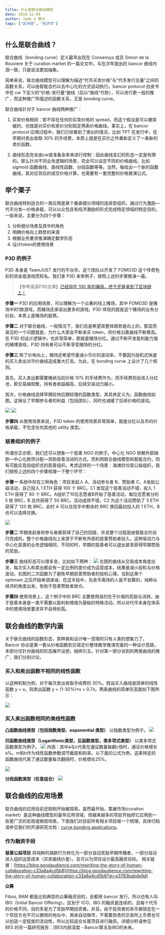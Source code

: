 ```yaml
---
title: 什么是联合曲线模型
date: 2018-12-04
author: Jade & 蔡大
tags: ["区块链", "经济学"]
---
```


## 什么是联合曲线？

联合曲线（bonding curve）定义最早出现在 Consensys 成员 Simon de la Rouviere 关于 curation market 的一篇论文中，与在次年提出的 bancor 曲线内涵一致，只是说法更加抽象。

简单来说，联合曲线模型可以理解为描述“代币买卖价格”与“代币发行总量”之间的函数关系，可以由智能合约以去中心化的方式自动执行。bancor protocol 白皮书中在 cw 下定义的“价格-发行量”曲线（后以“曲线”代称），可以进行更一般的推广，而这种推广所描述的函数关系，正是 bonding curve。

联合曲线针对于 bancor 曲线两种推广：

1. 买卖价格相同：即不存在任何的买卖价格的 spread，而这个假设是可以被突破的，也就是对买价和卖价分别假定两条价格曲线。事实上，在 bancor protocol 应用过程中，我们已经看到了类似的情况，比如 TPT 在发行中，在早期对卖出收取 30% 的手续费，本质上就是在买价之外重新定义了一条新的卖价函数。

2. 曲线形态完全由cw或准备金率来进行控制：因此曲线变幻的形态一定是有限的。那么针对不同业务逻辑的场景，完全可以设定不同的价格曲线。比如 sigmoid 函数曲线、类线性函数、分段函数等等。当然，每给出一个新的函数曲线，其对应背后的成交价格计算，也需要有一套完整的价格推演公式。

## 举个栗子

联合曲线特别适合的一类应用是某个垂直细分领域的连续型组织。通过行为激励—代币分发—价格承载，可以以众包且有经济激励的形式完成特定领域的特定目的。一般来说，主要分为四个步骤：
1. 分析细分场景及其中的角色
2. 明确价格向上趋势的来源
3. 根据业务要求推演确定数学形态
4. 设计token的使用场景

### P3D 的例子

P3D 本身是 TeamJUST 发行的平台币，这个团队以开发了 FOMO3D 这个传奇色彩的资金盘游戏而知名。我们拿 P3D 来举例子，按照上述的步骤推演一遍。
> 【参考阅读P3D文章】[已经存在 100 年的骗局，终于还是来到了区块链上！](https://mp.weixin.qq.com/s?__biz=MzA5MzkwOTgxNg==&mid=2448102046&idx=1&sn=82074ef6d692006786db54645bc6e31d&chksm=844914c9b33e9ddf45127dee30e484090a202bc7b619dbd933f4993895084617b0737ec0fb03&token=839484210&lang=zh_CN&scene=21#wechat_redirect)

**步骤一** P3D 的应用场景，可以理解为一个众筹的线上赌场，其中 FOMO3D 是赌场中的1款游戏，而赌场还承诺出更多的游戏。P3D 体现的就是这个赌场的业务分红权，本质上是赌场的股票。

**步骤二** 对于联合曲线，一般情况下，我们总是希望其整体趋势是向上的，那显而易见的一个问题就是，为什么大家会不断来买 token，将价格沿着曲线不断推高。
在 P3D 的设计逻辑中，也非常简单，那就是赌场分红。通过不断开发盈利能力强的赌博游戏，P3D 持有者可以不断享受赌场的分红。

**步骤三** 除了价格向上，赌场还希望尽量减小币价的波动率，不要因为投机式快速的买入卖出对币价曲线造成重大打击。为此，在 bonding curve 上设计了几个规则。

首先，买入卖出都需要缴纳当前价格 10% 的手续费作为，而手续费则会进入分红池，即交易越频繁，持有者收益越高，后续交易动力越小。

其次，价格曲线选择早期较快后期较慢的函数类型，其具体定义为，函数曲线如图。这保证了早期参与者的利益（包括团队），同时也减缓了后续价格的波动。

![](https://cosmosrepair-1257028016.cos.ap-beijing.myqcloud.com/2019-07-02-640%20-8-.jpeg)
![](https://cosmosrepair-1257028016.cos.ap-beijing.myqcloud.com/2019-07-02-640%20-9-.jpeg)

**步骤四** 从使用场景来说，P3D token 的使用场景非常简单，就是分红以及币的价格承载，不包含任何其他的 utility 类型。

### 慈善组织的例子

所谓亦正亦邪，我们还可以想象一个慈善 NGO 的例子。中心化 NGO 依赖外部捐款—中心化款项分配—资助慈善活动的方式。而利用联合曲线模型和智能合约，则有可能实现自组织式的慈善组织。考虑这样的一个场景：海滩捡垃圾公益组织，我们按照上述的四个步骤梳理一下整个环节：

**步骤一** 系统中存在三种角色：项目发起人 A、活动参与者 B、赞助者 C。A发起公益活动，自己投入 1 ETH 获得 100 个 BRC。C1 发现这个慈善活动不错，投入 1 ETH 获得了 80 个 BRC。A组织了10位志愿者B开始了慈善活动，每位志愿者分的 5 枚 BRC，B 总共获得了 50 BRC。活动成效不错，C2 为这个活动赞助了 3 ETH 获得了 120 枚 BRC。此时 A 可以兑现手中剩余的 BRC 换回最初投入的 1 ETH，B 也可以选择兑换。

![](https://cosmosrepair-1257028016.cos.ap-beijing.myqcloud.com/2019-07-02-640%20-10-.jpeg)

**步骤二** 早期发起者和参与者都获得了自己的回报，并且整个过程是由智能合约自行完成的。整个价格曲线向上来源于不断有外部的慈善赞助者投入。这种驱动力与中心化慈善的业务逻辑相同，不同的时，早期的慈善者可以退出甚至获得早期赞助的奖励。

**步骤三** 曲线形态可以很多变，比如如下两种：
![](https://cosmosrepair-1257028016.cos.ap-beijing.myqcloud.com/2019-07-02-640%20-11-.jpeg)
左图的曲线从交易成本角度出发，每次买入和卖出都会有一定比例的差价成为运营成本，结果是减小投机与价格波动。右图的二次函数为了避免早期慈善赞助者的投机心理，当到达某个 optimum 之后开始单调递减，在这半段中，先卖币离场的人是不划算的，纯粹从经济的角度出发，有助于慈善赞助者锁仓。

**步骤四** 使用场景上，这个例子中的 BRC 主要使用目的在于价值的奖励与流转，由于慈善本身是一类不需要以盈利和增值为基础的特殊活动，所以对代币本身在体系中的使用场景要求并不会特别高。

## 联合曲线的数学内涵

关于联合曲线的函数形态，其种类和设计唯一受限的只有人类的想象力了。Bancor 协议是第一套从价格函数到交易定价整体数学推演完备的一种设计思路，本部分仅针对曲线的形态展开设想，抛砖引玉。针对第一部分谈到的两类曲线的推广，我们分别讨论。

### 买入和卖出函数不相同的线性函数

以这种机制为例，对于每次卖出收取手续费的 30%。假设买入曲线是简单的线性函数 y = x。则卖出函数 y = (1-30%)*x = 0.7x。两条曲线的简单形态就如下图所示：

![](https://cosmosrepair-1257028016.cos.ap-beijing.myqcloud.com/2019-07-02-640%20-12-.jpeg)

### 买入卖出函数相同的类线性函数
**凸函数曲线类型（包括指数类型、exponential 类型）**
以指数类型为例子。
![](https://cosmosrepair-1257028016.cos.ap-beijing.myqcloud.com/2019-07-02-640%20-13-.jpeg)

**凹函数曲线类型（Logarithmic类型，反函数类型，类多项式类型）**
以类多项式函数类型为例子。
![](https://cosmosrepair-1257028016.cos.ap-beijing.myqcloud.com/2019-07-02-640%20-14-.jpeg)
内涵：其中a与c代表在通证数量每翻c倍时，通证价格增长a%。m和b作为线性函数参数调节截距和斜率。以下面的公式为例，这条特定的函数曲线代表了通证数量每次翻倍时，价格增长25%。

![](https://cosmosrepair-1257028016.cos.ap-beijing.myqcloud.com/2019-07-02-640%20-15-.jpeg)

**分段函数类型（任意组合）**
![](https://cosmosrepair-1257028016.cos.ap-beijing.myqcloud.com/2019-07-02-640%20-16-.jpeg)

## 联合曲线的应用场景

联合曲线的应用目前还刚刚开始被探索。虽然最开始，策展市场(curation market）是这种曲线模型的最早应用领域，但越来越多的项目开始把它应用到一些更广泛的宏观或微观场景。下面我们对目前所有相关项目做一个梳理。具体归档请参见我们的开源研究文档：[curve bonding applications](https://docs.google.com/spreadsheets/d/1PuQWh1JmOhV27UTBfrF5wS-QPLWul4Rp_LwlG6loN-Y/edit#gid=0)。

### 作为融资手段
**慈善公益项目**
将纯粹的捐款行为转化为一部分自动奖励早期传播者，一部分自动进入组织运营成本（买卖曲线价差）。且可以为项目设计最高融资目标。
相关链接：[https://blog.goodaudience.com/rewriting-the-story-of-human-collaboration-c33a8a4cd5b8](https://blog.goodaudience.com/rewriting-the-story-of-human-collaboration-c33a8a4cd5b8?gi=e3783babde9d)

**众筹**

Fibos, RAM 都是比较典型的众筹融资目的，且都用 bancor 发行，所以也有人叫 IBO（Initial Bancor Offering）。区别于 ICO，IBO 的融资是连续的，且每个代币的价格不同，目的多是为了奖励早期投资者。并且，由于投资者的本币被锁定在一个项目方也不可以挪用的地址中，用来自动做市，不需要昂贵的交易所上币费也可以创造一定程度的流动性，所以比较适合长尾项目进行融资。详细分析请参见 BES 的另一篇研究报告：[BES内部深度 - Bancor算法及IBO的未来。

